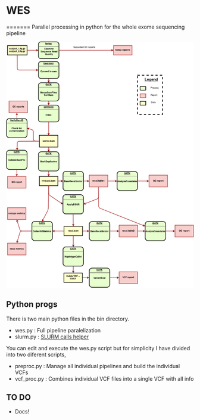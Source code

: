 # WES
=======
Parallel processing in python for the whole exome sequencing pipeline

![Individual WES pipeline](wes_hg38.png)

## Python progs

There is two main python files in the bin directory. 

   * wes.py : Full pipeline paralelization
   * slurm.py : [SLURM calls helper](https://github.com/asqwerty666/slurm-modpy)

You can edit and execute the wes.py script but for simplicity I have divided into two diferent scripts,

   * preproc.py : Manage all individual pipelines and build the individual VCFs 
   * vcf\_proc.py : Combines individual VCF files into a single VCF with all info

## TO DO

   * Docs!


